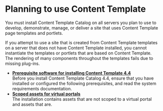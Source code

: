 # Planning to use Content Template

You must install Content Template Catalog on all servers you plan to use to develop, demonstrate, manage, or deliver a site that uses Content Template page templates and portlets.

If you attempt to use a site that is created from Content Template templates on a server that does not have Content Template installed, you cannot instantiate the templates or portlets that are based on Content Template. The rendering of many components throughout the templates fails due to missing plug-ins.

-   **[Prerequisite software for installing Content Template 4.4](../ctc/ctc_inst_prereq8.md)**  
Before you install Content Template Catalog 4.4, ensure that you have installed or configured the following prerequisites, and read the system requirements documentation.
-   **[Scoped assets for virtual portals](../ctc/ctc_inst_deployplans_virtual.md)**  
The installation contains assets that are not scoped to a virtual portal and assets that are.


